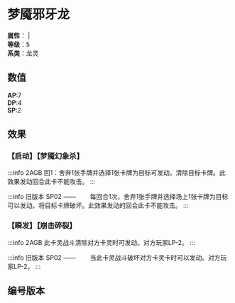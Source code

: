 <script setup>
let list = [
    { number: "SP02-001", url: "/packs/SP02" },
    { number: "2AGB-002", url: "/packs/2AGB" },
    { number: "2AGB-002_异", url: "/packs/2AGB" }
]
</script>

# 梦魇邪牙龙

**属性**：<CardAttribute text="暗"/> | <CardAttribute text="风"/><br>
**等级**：5<br>
**系类**：龙灵

## 数值

**AP**:7<br>
**DP**:4<br>
**SP**:2

## 效果

### 【启动】【梦魇幻象杀】

:::info 2AGB
回1：舍弃1张手牌并选择1张卡牌为目标可发动。清除目标卡牌。此效果发动回合此卡不能攻击。
:::

:::info 旧版本 SP02 ——
&emsp;&emsp;每回合1次，舍弃1张手牌并选择场上1张卡牌为目标可以发动。将目标卡牌破坏。此效果发动的回合此卡不能攻击。
:::

### 【瞬发】【崩击碎裂】

:::info 2AGB
此卡灵战斗清除对方卡灵时可发动。对方玩家LP-2。
:::


:::info 旧版本 SP02 ——
&emsp;&emsp;当此卡灵战斗破坏对方卡灵卡时可以发动。对方玩家LP-2。
:::

## 编号版本

<CardNumberBox :list="list"/>